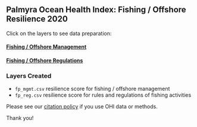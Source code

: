 ## Palmyra Ocean Health Index: Fishing / Offshore Resilience 2020

Click on the layers to see data preparation:  

#### [Fishing / Offshore Management](https://raw.githack.com/OHI-4site/pal-prep/gh-pages/prep/resilience/ecological/fp/v2020/fp_management.html)    

#### [Fishing / Offshore Regulations](https://raw.githack.com/OHI-4site/pal-prep/gh-pages/prep/resilience/ecological/fp/v2020/fp_regulations.html)

### Layers Created

- `fp_mgmt.csv`  resilience score for fishing / offshore management   
- `fp_reg.csv`   resilience score for rules and regulations of fishing activities   


Please see our [citation policy](http://ohi-science.org/citation-policy/) if you use OHI data or methods.

Thank you!